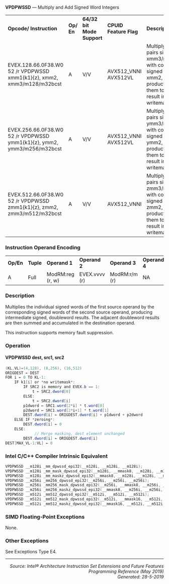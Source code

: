 <b>VPDPWSSD</b> —  Multiply and Add Signed Word Integers
<table>
	<tr>
		<td><b>Opcode/ Instruction</b></td>
		<td><b>Op/ En</b></td>
		<td><b>64/32 bit Mode Support</b></td>
		<td><b>CPUID Feature Flag</b></td>
		<td><b>Description</b></td>
	</tr>
	<tr>
		<td>EVEX.128.66.0F38.W0 52 /r VPDPWSSD xmm1{k1}{z}, xmm2, xmm3/m128/m32bcst</td>
		<td>A</td>
		<td>V/V</td>
		<td>AVX512_VNNI AVX512VL</td>
		<td>Multiply groups of 2 pairs signed words in xmm3/m128/m32bcst with corresponding signed words of xmm2, summing those products and adding them to doubleword result in xmm1, under writemask k1.</td>
	</tr>
	<tr>
		<td>EVEX.256.66.0F38.W0 52 /r VPDPWSSD ymm1{k1}{z}, ymm2, ymm3/m256/m32bcst</td>
		<td>A</td>
		<td>V/V</td>
		<td>AVX512_VNNI AVX512VL</td>
		<td>Multiply groups of 2 pairs signed words in ymm3/m256/m32bcst with corresponding signed words of ymm2, summing those products and adding them to doubleword result in ymm1, under writemask k1.</td>
	</tr>
	<tr>
		<td>EVEX.512.66.0F38.W0 52 /r VPDPWSSD zmm1{k1}{z}, zmm2, zmm3/m512/m32bcst</td>
		<td>A</td>
		<td>V/V</td>
		<td>AVX512_VNNI</td>
		<td>Multiply groups of 2 pairs signed words in zmm3/m512/m32bcst with corresponding signed words of zmm2, summing those products and adding them to doubleword result in zmm1, under writemask k1.</td>
	</tr>
</table>


### Instruction Operand Encoding
<table>
	<tr>
		<td><b>Op/En</b></td>
		<td><b>Tuple</b></td>
		<td><b>Operand 1</b></td>
		<td><b>Operand 2</b></td>
		<td><b>Operand 3</b></td>
		<td><b>Operand 4</b></td>
	</tr>
	<tr>
		<td>A</td>
		<td>Full</td>
		<td>ModRM:reg (r, w)</td>
		<td>EVEX.vvvv (r)</td>
		<td>ModRM:r/m (r)</td>
		<td>NA</td>
	</tr>
</table>


### Description
Multiplies the individual signed words of the first source operand by the corresponding signed words of the second
source operand, producing intermediate signed, doubleword results. The adjacent doubleword results are then
summed and accumulated in the destination operand.

This instruction supports memory fault suppression.

### Operation


#### VPDPWSSD dest, src1, src2
```java
(KL,VL)=(4,128), (8,256), (16,512)
ORIGDEST ← DEST
FOR i ← 0 TO KL-1:
    IF k1[i] or *no writemask*:
        IF SRC2 is memory and EVEX.b == 1:
            t ← SRC2.dword[0]
        ELSE:
            t ← SRC2.dword[i]
        p1dword ← SRC1.word[2*i] * t.word[0]
        p2dword ← SRC1.word[2*i+1] * t.word[1]
        DEST.dword[i] ← ORIGDEST.dword[i] + p1dword + p2dword
    ELSE IF *zeroing*:
        DEST.dword[i] ← 0
    ELSE:
             // Merge masking, dest element unchanged
        DEST.dword[i] ← ORIGDEST.dword[i]
DEST[MAX_VL-1:VL] ← 0
```
### Intel C/C++ Compiler Intrinsic Equivalent
```c
VPDPWSSD __m128i _mm_dpwssd_epi32(__m128i, __m128i, __m128i);
VPDPWSSD __m128i _mm_mask_dpwssd_epi32(__m128i, __mmask8, __m128i, __m128i);
VPDPWSSD __m128i _mm_maskz_dpwssd_epi32(__mmask8, __m128i, __m128i, __m128i);
VPDPWSSD __m256i _mm256_dpwssd_epi32(__m256i, __m256i, __m256i);
VPDPWSSD __m256i _mm256_mask_dpwssd_epi32(__m256i, __mmask8, __m256i, __m256i);
VPDPWSSD __m256i _mm256_maskz_dpwssd_epi32(__mmask8, __m256i, __m256i, __m256i);
VPDPWSSD __m512i _mm512_dpwssd_epi32(__m512i, __m512i, __m512i);
VPDPWSSD __m512i _mm512_mask_dpwssd_epi32(__m512i, __mmask16, __m512i, __m512i);
VPDPWSSD __m512i _mm512_maskz_dpwssd_epi32(__mmask16, __m512i, __m512i, __m512i);
```
### SIMD Floating-Point Exceptions
None.

### Other Exceptions

See Exceptions Type E4.

 --- 
<p align="right"><i>Source: Intel® Architecture Instruction Set Extensions and Future Features Programming Reference (May 2019)<br>Generated: 28-5-2019</i></p>